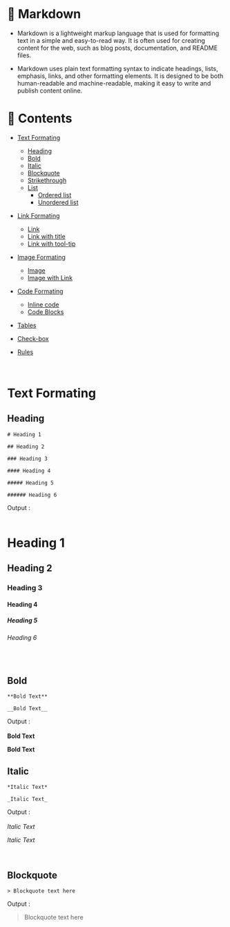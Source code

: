 # 📑 Markdown

- Markdown is a lightweight markup language that is used for formatting text in a simple and easy-to-read way. It is often used for creating content for the web, such as blog posts, documentation, and README files. 

- Markdown uses plain text formatting syntax to indicate headings, lists, emphasis, links, and other formatting elements. It is designed to be both human-readable and machine-readable, making it easy to write and publish content online.

# 📝 Contents

- [Text Formating]()
    - [Heading]()
    - [Bold]()
    - [Italic]()
    - [Blockquote]()
    - [Strikethrough]()
    - [List]()
        - [Ordered list]()
        - [Unordered list]()
- [Link Formating]()
    - [Link]()
    - [Link with title]()
    - [Link with tool-tip]()
- [Image Formating]()
    - [Image]()
    - [Image with Link]()
- [Code Formating]()
    - [Inline code]()
    - [Code Blocks]()
- [Tables]()
- [Check-box]()

- [Rules]()

<br>

# Text Formating
## Heading

 ```
# Heading 1

## Heading 2

### Heading 3

#### Heading 4

##### Heading 5

###### Heading 6
```
Output :<br>
<br>

# Heading 1
## Heading 2

### Heading 3

#### Heading 4

##### Heading 5

###### Heading 6

<br>

## Bold

```
**Bold Text**

__Bold Text__
```
Output :<br>
<br>
**Bold Text**

__Bold Text__
<br>

## Italic
```
*Italic Text*

_Italic Text_
```
Output :<br>
<br>
*Italic Text*

_Italic Text_
<!-- ![Italic Output]( ) -->
<br>

## Blockquote

```
> Blockquote text here
```
Output :
> Blockquote text here

